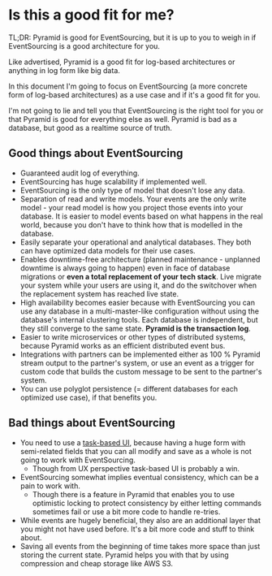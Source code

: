 Is this a good fit for me?
==========================

TL;DR: Pyramid is good for EventSourcing, but it is up to you to weigh in if
EventSourcing is a good architecture for you.

Like advertised, Pyramid is a good fit for log-based architectures or anything
in log form like big data.

In this document I'm going to focus on EventSourcing (a more concrete form of
log-based architectures) as a use case and if it's a good fit for you.

I'm not going to lie and tell you that EventSourcing is the right tool for you
or that Pyramid is good for everything else as well. Pyramid is bad as a
database, but good as a realtime source of truth.


Good things about EventSourcing
-------------------------------

- Guaranteed audit log of everything.
- EventSourcing has huge scalability if implemented well.
- EventSourcing is the only type of model that doesn't lose any data.
- Separation of read and write models. Your events are the only write model - your
  read model is how you project those events into your database. It is easier to
  model events based on what happens in the real world, because you don't have
  to think how that is modelled in the database.
- Easily separate your operational and analytical databases. They both can have
  optimized data models for their use cases.
- Enables downtime-free architecture (planned maintenance - unplanned downtime
  is always going to happen) even in face of database migrations or **even a total
  replacement of your tech stack**. Live migrate your system while your users are
  using it, and do the switchover when the replacement system has reached live state.
- High availability becomes easier because with EventSourcing you can use any
  database in a multi-master-like configuration without using the database's
  internal clustering tools. Each database is independent, but they still converge
  to the same state. **Pyramid is the transaction log**.
- Easier to write microservices or other types of distributed systems, because
  Pyramid works as an efficient distributed event bus.
- Integrations with partners can be implemented either as 100 % Pyramid stream
  output to the partner's system, or use an event as a trigger for custom code
  that builds the custom message to be sent to the partner's system.
- You can use polyglot persistence (= different databases for each optimized use
  case), if that benefits you.


Bad things about EventSourcing
------------------------------

- You need to use a
  [task-based UI](https://image.slidesharecdn.com/psidi6-1209718520335063-8/95/patterns-for-distributed-systems-45-638.jpg),
  because having a huge form with semi-related fields that you can all modify
  and save as a whole is not going to work with EventSourcing.
	- Though from UX perspective task-based UI is probably a win.
- EventSourcing somewhat implies eventual consistency, which can be a pain to
  work with.
	- Though there is a feature in Pyramid that enables you to use optimistic
	locking to protect consistency by either letting commands sometimes fail or
	use a bit more code to handle re-tries.
- While events are hugely beneficial, they also are an additional layer that
  you might not have used before. It's a bit more code and stuff to think about.
- Saving all events from the beginning of time takes more space than just storing
  the current state. Pyramid helps you with that by using compression and cheap
  storage like AWS S3.

